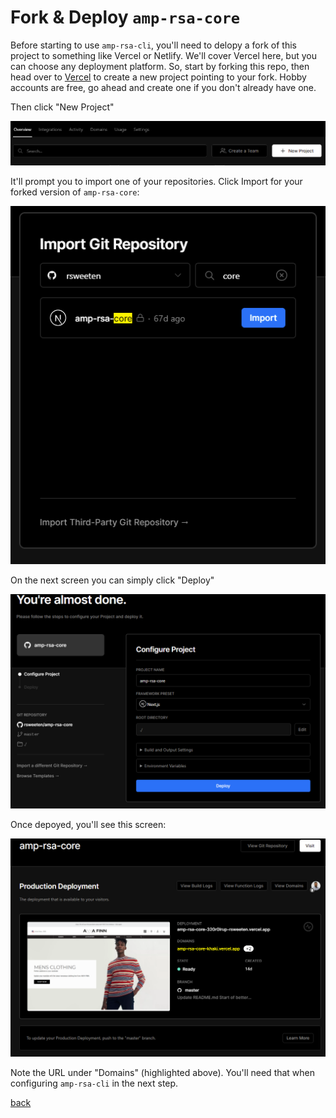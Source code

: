 # Fork & Deploy `amp-rsa-core`

Before starting to use `amp-rsa-cli`, you'll need to delopy a fork of this project to something like Vercel or Netlify. We'll cover Vercel here, but you can choose any deployment platform. So, start by forking this repo, then head over to [Vercel](https://vercel.com/) to create a new project pointing to your fork. Hobby accounts are free, go ahead and create one if you don't already have one.

Then click "New Project"

![Vercel Create Project](../media/vercel-create.png)

It'll prompt you to import one of your repositories. Click Import for your forked version of `amp-rsa-core`:

![Vercel Import Forked Project](../media/vercel-import.png)

On the next screen you can simply click "Deploy"

![Vercel Import Forked Project](../media/vercel-deploy.png)

Once depoyed, you'll see this screen:

![Vercel Import Forked Project](../media/vercel-deployed.png)

Note the URL under "Domains" (highlighted above). You'll need that when configuring `amp-rsa-cli` in the next step.

[back](../README.md)